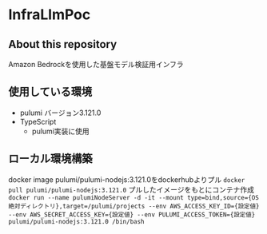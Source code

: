 # InfraLlmPoc
## About this repository
Amazon Bedrockを使用した基盤モデル検証用インフラ

## 使用している環境
* pulumi バージョン3.121.0
* TypeScript
  * pulumi実装に使用

## ローカル環境構築
docker image pulumi/pulumi-nodejs:3.121.0をdockerhubよりプル
`docker pull pulumi/pulumi-nodejs:3.121.0`
プルしたイメージをもとにコンテナ作成
```docker run --name pulumiNodeServer -d -it --mount type=bind,source={OS絶対ディレクトリ},target=/pulumi/projects --env AWS_ACCESS_KEY_ID={設定値} --env AWS_SECRET_ACCESS_KEY={設定値} --env PULUMI_ACCESS_TOKEN={設定値} pulumi/pulumi-nodejs:3.121.0 /bin/bash```